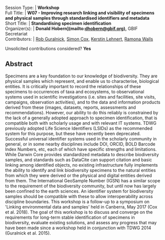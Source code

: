 

Session Type: | **Workshop**  
Full Title:   | **W07 - Improving research linking and visibility of specimens and physical samples through standardised identifiers and metadata**  
Short Title:  | **Standardising specimen identification**  
Organizer(s): | **Donald Hobern](mailto:dhobern@gbif.org),** GBIF Secretariat  
Contributors: | [Rob Guralnick](mailto:robgur@gmail.com), [Simon Cox](mailto:simon.cox@csiro.au), [Kerstin Lehnert](mailto:lehnert@ldeo.columbia.edu), [Ramona Walls](mailto:rwalls@cyverse.org)  


Unsolicited contributions considered?  **Yes**  

<!--
**How many 80-minute sessions are you requesting?** 2
Technical Requirements: | No
-->

## Abstract  

Specimens are a key foundation to our knowledge of biodiversity. They are physical samples which represent, and enable us to characterise, biological entities. It is critically important to record the relationships of these specimens to occurrences of taxa and ecosystems, to observational systems used in scientific investigations (i.e. sites and facilities, site visits, campaigns, observation activities), and to the data and information products derived from these (images, datasets, reports, assessments and recommendations). However, our ability to do this reliably is constrained by the lack of a generally adopted approach to specimen identification, that is compatible both with scholarly usage and with relevant IT systems. TDWG previously adopted Life Science Identifiers (LSIDs) as the recommended system for this purpose, but these have recently been deprecated. Successful universal identifier systems used in the scholarly community in general, or in some nearby disciplines include DOI, ORCID, BOLD Barcode Index Numbers, etc, each of which have specific strengths and limitations. While Darwin Core provides standardized metadata to describe biodiversity samples, and standards such as DataCite can support citation and basic linking among identified objects, no existing infrastructure fully implements the ability to identify and link biodiversity specimens to the natural entities from which they were derived or the physical and digital entities derived from them. The International GeoSample Number (IGSN) has a similar scope to the requirement of the biodiversity community, but until now has largely been confined to the earth sciences. An identifier system for biodiversity samples should be compatible with these to allow interoperability across discipline boundaries. This workshop is a follow-up to a symposium on 'Linking environmental data and samples' held in Canberra, May 2017 (Cox et al. 2018). The goal of this workshop is to discuss and converge on the requirements for long-term stable identification of specimens in biodiversity, evaluate existing solutions, and assess any progress that may have been made since a workshop held in conjunction with TDWG 2014 (Guralnick et al. 2015).

